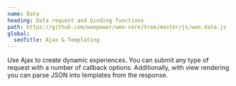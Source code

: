 ```yaml
---
name: Data
heading: Data request and binding functions
path: https://github.com/weepower/wee-core/tree/master/js/wee.data.js
global:
  seoTitle: Ajax & Templating
---
```


Use Ajax to create dynamic experiences. You can submit any type of request with a number of callback options. Additionally, with view rendering you can parse JSON into templates from the response.